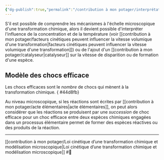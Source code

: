```yaml
---
{"dg-publish":true,"permalink":"/contribution à mon potager/interprétation microscopique de l'influence des facteurs cinétiques/"}
---
```


S'il est possible de comprendre les mécanismes à l'échelle microscopique d'une transformation chimique, alors il devient possible d'interpréter l'influence de la concentration et de la température (voir [[contribution à mon potager/facteurs cinétiques peuvent influencer la vitesse volumique d'une transformation\|facteurs cinétiques peuvent influencer la vitesse volumique d'une transformation]]) ou de l'ajout d'un [[contribution à mon potager/catalyseur\|catalyseur]] sur la vitesse de disparition ou de formation d'une espèce.  
## Modèle des chocs efficace
Les chocs efficaces sont le *nombre* de chocs qui mènent à la transformation chimique. 
{ #44d8fb}


Au niveau microscopique, si les réactions sont écrites par [[contribution à mon potager/acte élémentaires\|acte élémentaires]], on peut alors considérer que les réactions se produisent par une *succession* de choc efficace pour un choc efficace entre deux espèces chimiques engagées dans un processus élémentaire permet de former des espèces réactives ou des produits de la réaction. 

---
[[contribution à mon potager/Loi cinétique d’une transformation chimique et modélisation microscopique\|Loi cinétique d’une transformation chimique et modélisation microscopique]] #🌲 
